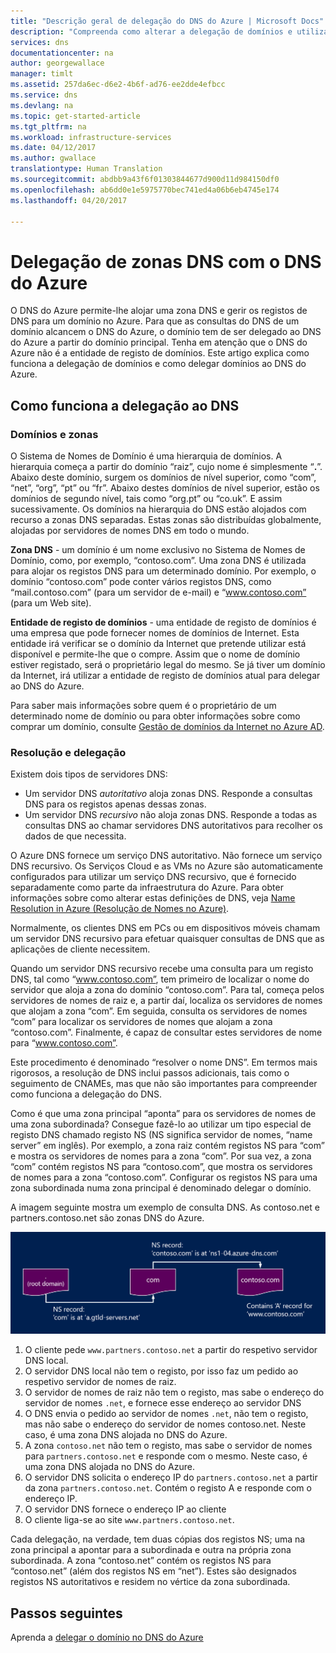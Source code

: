 ```yaml
---
title: "Descrição geral de delegação do DNS do Azure | Microsoft Docs"
description: "Compreenda como alterar a delegação de domínios e utilizar servidores de nomes de DNS do Azure para fornecer o alojamento de domínios."
services: dns
documentationcenter: na
author: georgewallace
manager: timlt
ms.assetid: 257da6ec-d6e2-4b6f-ad76-ee2dde4efbcc
ms.service: dns
ms.devlang: na
ms.topic: get-started-article
ms.tgt_pltfrm: na
ms.workload: infrastructure-services
ms.date: 04/12/2017
ms.author: gwallace
translationtype: Human Translation
ms.sourcegitcommit: abdbb9a43f6f01303844677d900d11d984150df0
ms.openlocfilehash: ab6dd0e1e5975770bec741ed4a06b6eb4745e174
ms.lasthandoff: 04/20/2017

---
```


# <a name="delegation-of-dns-zones-with-azure-dns"></a>Delegação de zonas DNS com o DNS do Azure

O DNS do Azure permite-lhe alojar uma zona DNS e gerir os registos de DNS para um domínio no Azure. Para que as consultas do DNS de um domínio alcancem o DNS do Azure, o domínio tem de ser delegado ao DNS do Azure a partir do domínio principal. Tenha em atenção que o DNS do Azure não é a entidade de registo de domínios. Este artigo explica como funciona a delegação de domínios e como delegar domínios ao DNS do Azure.

## <a name="how-dns-delegation-works"></a>Como funciona a delegação ao DNS

### <a name="domains-and-zones"></a>Domínios e zonas

O Sistema de Nomes de Domínio é uma hierarquia de domínios. A hierarquia começa a partir do domínio “raiz”, cujo nome é simplesmente “**.**”.  Abaixo deste domínio, surgem os domínios de nível superior, como “com”, “net”, “org”, “pt” ou “fr”.  Abaixo destes domínios de nível superior, estão os domínios de segundo nível, tais como “org.pt” ou “co.uk”.  E assim sucessivamente. Os domínios na hierarquia do DNS estão alojados com recurso a zonas DNS separadas. Estas zonas são distribuídas globalmente, alojadas por servidores de nomes DNS em todo o mundo.

**Zona DNS** - um domínio é um nome exclusivo no Sistema de Nomes de Domínio, como, por exemplo, “contoso.com”. Uma zona DNS é utilizada para alojar os registos DNS para um determinado domínio. Por exemplo, o domínio “contoso.com” pode conter vários registos DNS, como “mail.contoso.com” (para um servidor de e-mail) e “www.contoso.com” (para um Web site).

**Entidade de registo de domínios** - uma entidade de registo de domínios é uma empresa que pode fornecer nomes de domínios de Internet. Esta entidade irá verificar se o domínio da Internet que pretende utilizar está disponível e permite-lhe que o compre. Assim que o nome de domínio estiver registado, será o proprietário legal do mesmo. Se já tiver um domínio da Internet, irá utilizar a entidade de registo de domínios atual para delegar ao DNS do Azure.

Para saber mais informações sobre quem é o proprietário de um determinado nome de domínio ou para obter informações sobre como comprar um domínio, consulte [Gestão de domínios da Internet no Azure AD](https://msdn.microsoft.com/library/azure/hh969248.aspx).

### <a name="resolution-and-delegation"></a>Resolução e delegação

Existem dois tipos de servidores DNS:

* Um servidor DNS *autoritativo* aloja zonas DNS. Responde a consultas DNS para os registos apenas dessas zonas.
* Um servidor DNS *recursivo* não aloja zonas DNS. Responde a todas as consultas DNS ao chamar servidores DNS autoritativos para recolher os dados de que necessita.

O Azure DNS fornece um serviço DNS autoritativo.  Não fornece um serviço DNS recursivo. Os Serviços Cloud e as VMs no Azure são automaticamente configurados para utilizar um serviço DNS recursivo, que é fornecido separadamente como parte da infraestrutura do Azure. Para obter informações sobre como alterar estas definições de DNS, veja [Name Resolution in Azure (Resolução de Nomes no Azure)](../virtual-network/virtual-networks-name-resolution-for-vms-and-role-instances.md#name-resolution-using-your-own-dns-server).

Normalmente, os clientes DNS em PCs ou em dispositivos móveis chamam um servidor DNS recursivo para efetuar quaisquer consultas de DNS que as aplicações de cliente necessitem.

Quando um servidor DNS recursivo recebe uma consulta para um registo DNS, tal como “www.contoso.com”, tem primeiro de localizar o nome do servidor que aloja a zona do domínio “contoso.com”. Para tal, começa pelos servidores de nomes de raiz e, a partir daí, localiza os servidores de nomes que alojam a zona “com”. Em seguida, consulta os servidores de nomes “com” para localizar os servidores de nomes que alojam a zona “contoso.com”.  Finalmente, é capaz de consultar estes servidores de nome para “www.contoso.com”.

Este procedimento é denominado “resolver o nome DNS”. Em termos mais rigorosos, a resolução de DNS inclui passos adicionais, tais como o seguimento de CNAMEs, mas que não são importantes para compreender como funciona a delegação do DNS.

Como é que uma zona principal “aponta” para os servidores de nomes de uma zona subordinada? Consegue fazê-lo ao utilizar um tipo especial de registo DNS chamado registo NS (NS significa servidor de nomes, “name server” em inglês). Por exemplo, a zona raiz contém registos NS para “com” e mostra os servidores de nomes para a zona “com”. Por sua vez, a zona “com” contém registos NS para “contoso.com”, que mostra os servidores de nomes para a zona “contoso.com”. Configurar os registos NS para uma zona subordinada numa zona principal é denominado delegar o domínio.

A imagem seguinte mostra um exemplo de consulta DNS. As contoso.net e partners.contoso.net são zonas DNS do Azure.

![Dns-nameserver](./media/dns-domain-delegation/image1.png)

1. O cliente pede `www.partners.contoso.net` a partir do respetivo servidor DNS local.
1. O servidor DNS local não tem o registo, por isso faz um pedido ao respetivo servidor de nomes de raiz.
1. O servidor de nomes de raiz não tem o registo, mas sabe o endereço do servidor de nomes `.net`, e fornece esse endereço ao servidor DNS
1. O DNS envia o pedido ao servidor de nomes `.net`, não tem o registo, mas não sabe o endereço do servidor de nomes contoso.net. Neste caso, é uma zona DNS alojada no DNS do Azure.
1. A zona `contoso.net` não tem o registo, mas sabe o servidor de nomes para `partners.contoso.net` e responde com o mesmo. Neste caso, é uma zona DNS alojada no DNS do Azure.
1. O servidor DNS solicita o endereço IP do `partners.contoso.net` a partir da zona `partners.contoso.net`. Contém o registo A e responde com o endereço IP.
1. O servidor DNS fornece o endereço IP ao cliente
1. O cliente liga-se ao site `www.partners.contoso.net`.

Cada delegação, na verdade, tem duas cópias dos registos NS; uma na zona principal a apontar para a subordinada e outra na própria zona subordinada. A zona “contoso.net” contém os registos NS para “contoso.net” (além dos registos NS em “net”). Estes são designados registos NS autoritativos e residem no vértice da zona subordinada.

## <a name="next-steps"></a>Passos seguintes

Aprenda a [delegar o domínio no DNS do Azure](dns-delegate-domain-azure-dns.md)


